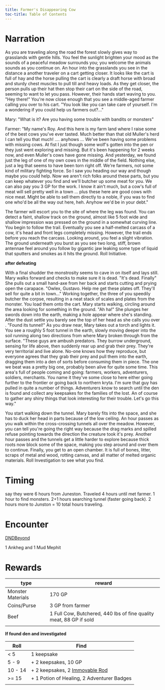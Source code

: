 ```yaml
---
title: Farmer's Disappearing Cow
toc-title: Table of Contents
---
```


# Narration

As you are traveling along the road the forest slowly gives way to grasslands with gentle hills. You feel the sunlight brighten your mood as the sounds of a peaceful meadow surrounds you; you welcome the animals sounds as you continue on. An hour into the grasslands you see in the distance a another traveler on a cart getting closer. It looks like the cart is full of hay and the horse pulling the cart is clearly a draft horse with broad and sturdy chest muscles to pull till and heavy loads. As they get closer, the person pulls up their hat then stop their cart on the side of the road, seeming to want to let you pass. However, their hands start waving to you. "Hey there!" You're now close enough that you see a middle-aged farmer calling you over to his cart. "You look like you can take care of yourself. I'm a wondering if you could help us farmers out?..." 

Mary: "What is it? Are you having some trouble with bandits or monsters"

Farmer: "My name's Roy. And this here is my farm land where I raise some of the best cows you've ever tasted. Much better than that old Muller's herd I can tell you that much! .... anyhows ... We've been having some problems with missing cows. At fist I just though some wolf's gotten into the pen or they just went exploring and missing. But it's been happening for 2 weeks now, and even Muller's cows have gone missing. And yesterday, we found just the leg of one of my own cows in the middle of the field. Nothing else, just a leg that seems to have been torn right off. We're farmers, not some kind of military fighting force. So I saw you heading our way and though maybe you could help. Now we aren't rich folks around these parts, but you can keep whatever you find and we'll butcher up some meat for you. We can also pay you 3 GP for the work. I know it ain't much, but a cow's full of meat will sell pretty well in a town ... plus these here are good cows with nice meat. Might be able to sell them directly to a noble, if you was to find one who'd be all the way out here, heh. Anyhow we'd be in your debt."

The farmer will escort you to the site of where the leg was found. You can detect a faint, shallow track on the ground, almost like 5 foot wide and shallow impression was pressed on the ground in a somewhat curving line. You begin to follow the trail. Eventually you see a half-melted carcass of a cow, it's head and front legs completely missing. However, the trail ends before you reach the carcass. Looking around, you feel a slight vibration. The ground underneath you burst as you see two long, stiff, brown antennae feel around you follow by gigantic jaw leaking some type of liquid that sputters and smokes as it hits the ground. Roll Initiative.

**after defeating**

With a final shudder the monstrosity seems to cave in on itself and lays still. Mary walks forward and checks to make sure it is dead. "It's dead. Finally" She pulls out a small hand-axe from her back and starts cutting and prying open the carapace. "Owlex, Gustavo. Help me get these plates off. They'll sell for quite a bit in town..." Working together, the three of you speedily butcher the corpse, resulting in a neat stack of scales and plates from the monster. You load them onto the cart. Mary starts walking, circling around the area looking for something in the ground. "Ah ha!" She plunges her swords down into the earth, making a hole appear where she's standing. After the dust settle you barely see the top of her head as she calls you over . "Found its tunnel!" As you draw near, Mary takes out a torch and lights it. You see a roughly 5 foot tunnel in the earth, slowly moving deeper into the soil running along two directions from where Mary broken through from the surface. "These guys are ambush predators. They burrow underground, sensing for life above, then suddenly rear up and grab their prey. They're very territorial and live alone. No-one knows how they reproduce, but everyone agrees that they grab their prey and pull them into the earth, dragging them into a den of sorts before consuming them in piece. The one we beat was a pretty big one, probably been alive for quite some time. This area's full of people coming and going: farmers, workers, adventurers, soldiers, merchants. You name it they've some close to here either going further to the frontier or going back to northern kryta. I'm sure that guy has pulled in quite a number of things. Adventurers know to search until the den is found and collect any keepsakes for the families of the lost. An of course to gather any shiny things that look interesting for their trouble. Let's go this way."

You start walking down the tunnel. Mary barely fits into the space, and she has to duck her head in parts because of the low ceiling. An hour passes as you walk within the cross-crossing tunnels all over the meadow. However, you can tell you're going the right way because the drag marks and spilled refuse pointing towards the direction the creature took it's prey. Another hour passes and the tunnels get a little harder to explore because thick roots now block some of the space, making you step around and over them to continue. Finally, you get to an open chamber. It is full of bones, litter, scraps of metal and wood, rotting canvas, and all matter of melted organic materials. Roll Investigation to see what you find.


# Timing

say they were 6 hours from Juneston. Traveled 4 hours until met farmer. 1 hour to find monsters. 2+1 hours searching tunnel (faster going back). 2 hours more to Junston = 10 total hours traveling.

# Encounter

<a target="_blank" rel="noopener noreferrer" href="https://www.dndbeyond.com/encounters/ad3cfa42-bb5f-40ef-b9dd-55e5611c561a">DNDBeyond</a>

1 Ankheg and 1 Mud Mephit



# Rewards

| type              | reward                                                             |
|-------------------|--------------------------------------------------------------------|
| Monster Materials | 170 GP                                                             |
| Coins/Purse       | 3 GP from farmer                                                   |
| Beef              | 1 Full Cow, Butchered, 440 lbs of fine quality meat, 88 GP if sold |
|                   |                                                                    |

**If found den and investigated**

| Roll    | Find                                                                                                                                       |
|---------|--------------------------------------------------------------------------------------------------------------------------------------------|
| < 5     | 1 keepsake                                                                                                                                 |
| 5 - 9   | + 2 keepsakes, 10 GP                                                                                                                       |
| 10 - 14 | + 2 keepsakes, 2 <a target="_blank" rel="noopener noreferrer" href="https://www.dndbeyond.com/magic-items/immovable-rod">Immovable Rod</a> |
| >= 15   | + 1 Potion of Healing, 2 Adventurer Badges                                                                                                 |
|         |                                                                                                                                            |


